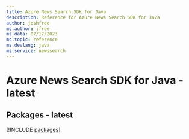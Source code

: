```yaml
---
title: Azure News Search SDK for Java
description: Reference for Azure News Search SDK for Java
author: joshfree
ms.author: jfree
ms.data: 07/17/2023
ms.topic: reference
ms.devlang: java
ms.service: newssearch
---
```

# Azure News Search SDK for Java - latest
## Packages - latest
[!INCLUDE [packages](news-search-index.md)]
